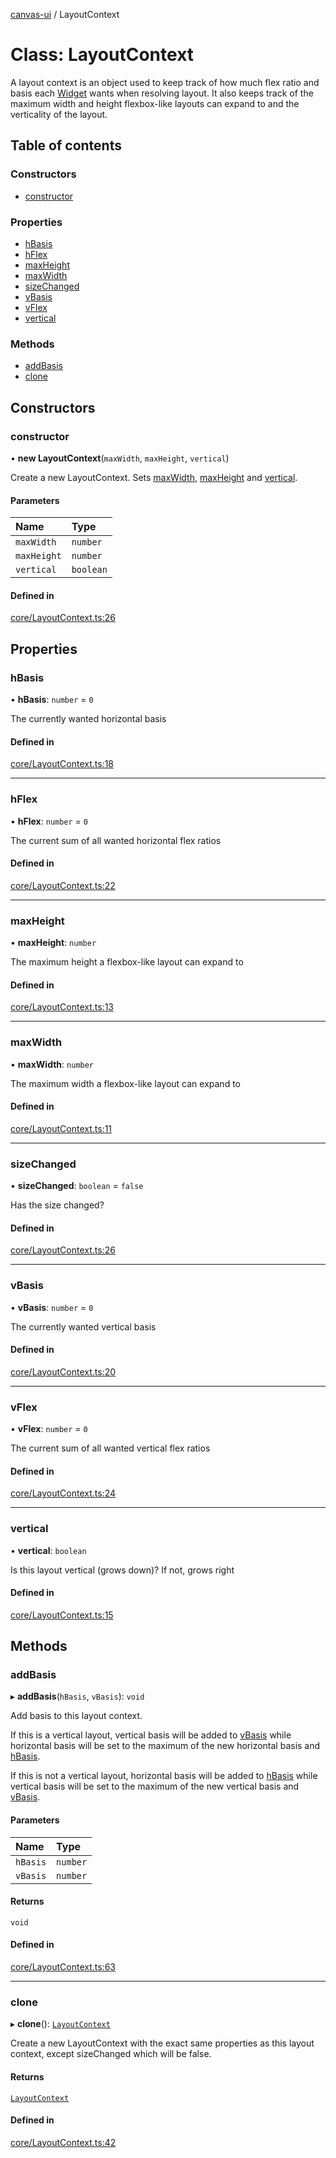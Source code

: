 [canvas-ui](../README.md) / LayoutContext

# Class: LayoutContext

A layout context is an object used to keep track of how much flex ratio and
basis each [Widget](widget.md) wants when resolving layout. It also keeps track of
the maximum width and height flexbox-like layouts can expand to and the
verticality of the layout.

## Table of contents

### Constructors

- [constructor](layoutcontext.md#constructor)

### Properties

- [hBasis](layoutcontext.md#hbasis)
- [hFlex](layoutcontext.md#hflex)
- [maxHeight](layoutcontext.md#maxheight)
- [maxWidth](layoutcontext.md#maxwidth)
- [sizeChanged](layoutcontext.md#sizechanged)
- [vBasis](layoutcontext.md#vbasis)
- [vFlex](layoutcontext.md#vflex)
- [vertical](layoutcontext.md#vertical)

### Methods

- [addBasis](layoutcontext.md#addbasis)
- [clone](layoutcontext.md#clone)

## Constructors

### constructor

• **new LayoutContext**(`maxWidth`, `maxHeight`, `vertical`)

Create a new LayoutContext. Sets [maxWidth](layoutcontext.md#maxwidth), [maxHeight](layoutcontext.md#maxheight) and
[vertical](layoutcontext.md#vertical).

#### Parameters

| Name | Type |
| :------ | :------ |
| `maxWidth` | `number` |
| `maxHeight` | `number` |
| `vertical` | `boolean` |

#### Defined in

[core/LayoutContext.ts:26](https://github.com/playkostudios/canvas-ui/blob/68aef90/src/core/LayoutContext.ts#L26)

## Properties

### hBasis

• **hBasis**: `number` = `0`

The currently wanted horizontal basis

#### Defined in

[core/LayoutContext.ts:18](https://github.com/playkostudios/canvas-ui/blob/68aef90/src/core/LayoutContext.ts#L18)

___

### hFlex

• **hFlex**: `number` = `0`

The current sum of all wanted horizontal flex ratios

#### Defined in

[core/LayoutContext.ts:22](https://github.com/playkostudios/canvas-ui/blob/68aef90/src/core/LayoutContext.ts#L22)

___

### maxHeight

• **maxHeight**: `number`

The maximum height a flexbox-like layout can expand to

#### Defined in

[core/LayoutContext.ts:13](https://github.com/playkostudios/canvas-ui/blob/68aef90/src/core/LayoutContext.ts#L13)

___

### maxWidth

• **maxWidth**: `number`

The maximum width a flexbox-like layout can expand to

#### Defined in

[core/LayoutContext.ts:11](https://github.com/playkostudios/canvas-ui/blob/68aef90/src/core/LayoutContext.ts#L11)

___

### sizeChanged

• **sizeChanged**: `boolean` = `false`

Has the size changed?

#### Defined in

[core/LayoutContext.ts:26](https://github.com/playkostudios/canvas-ui/blob/68aef90/src/core/LayoutContext.ts#L26)

___

### vBasis

• **vBasis**: `number` = `0`

The currently wanted vertical basis

#### Defined in

[core/LayoutContext.ts:20](https://github.com/playkostudios/canvas-ui/blob/68aef90/src/core/LayoutContext.ts#L20)

___

### vFlex

• **vFlex**: `number` = `0`

The current sum of all wanted vertical flex ratios

#### Defined in

[core/LayoutContext.ts:24](https://github.com/playkostudios/canvas-ui/blob/68aef90/src/core/LayoutContext.ts#L24)

___

### vertical

• **vertical**: `boolean`

Is this layout vertical (grows down)? If not, grows right

#### Defined in

[core/LayoutContext.ts:15](https://github.com/playkostudios/canvas-ui/blob/68aef90/src/core/LayoutContext.ts#L15)

## Methods

### addBasis

▸ **addBasis**(`hBasis`, `vBasis`): `void`

Add basis to this layout context.

If this is a vertical layout, vertical basis will be added to
[vBasis](layoutcontext.md#vbasis) while horizontal basis will be set to the maximum of the
new horizontal basis and [hBasis](layoutcontext.md#hbasis).

If this is not a vertical layout, horizontal basis will be added to
[hBasis](layoutcontext.md#hbasis) while vertical basis will be set to the maximum of the new
vertical basis and [vBasis](layoutcontext.md#vbasis).

#### Parameters

| Name | Type |
| :------ | :------ |
| `hBasis` | `number` |
| `vBasis` | `number` |

#### Returns

`void`

#### Defined in

[core/LayoutContext.ts:63](https://github.com/playkostudios/canvas-ui/blob/68aef90/src/core/LayoutContext.ts#L63)

___

### clone

▸ **clone**(): [`LayoutContext`](layoutcontext.md)

Create a new LayoutContext with the exact same properties as this layout
context, except sizeChanged which will be false.

#### Returns

[`LayoutContext`](layoutcontext.md)

#### Defined in

[core/LayoutContext.ts:42](https://github.com/playkostudios/canvas-ui/blob/68aef90/src/core/LayoutContext.ts#L42)
